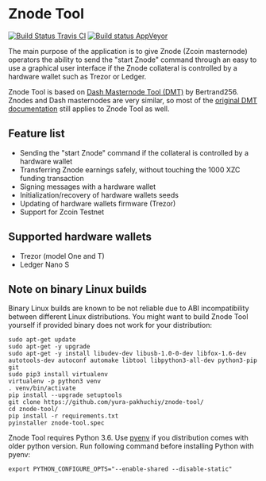# Znode Tool

[![Build Status Travis CI](https://travis-ci.org/yura-pakhuchiy/znode-tool.svg?branch=master)](https://travis-ci.org/yura-pakhuchiy/znode-tool) [![Build status AppVeyor](https://ci.appveyor.com/api/projects/status/kkcf324yn6dn6woj/branch/master?svg=true)](https://ci.appveyor.com/project/yura-pakhuchiy/znode-tool/branch/master)

The main purpose of the application is to give Znode (Zcoin masternode) operators the ability to send the "start Znode" command through an easy to use a graphical user interface if the Znode collateral is controlled by a hardware wallet such as Trezor or Ledger.

Znode Tool is based on [Dash Masternode Tool (DMT)](https://github.com/Bertrand256/dash-masternode-tool) by Bertrand256. Znodes and Dash masternodes are very similar, so most of the [original DMT documentation](README-DMT.md) still applies to Znode Tool as well.

## Feature list

* Sending the "start Znode" command if the collateral is controlled by a hardware wallet
* Transferring Znode earnings safely, without touching the 1000 XZC funding transaction
* Signing messages with a hardware wallet
* Initialization/recovery of hardware wallets seeds
* Updating of hardware wallets firmware (Trezor)
* Support for Zcoin Testnet

## Supported hardware wallets

- Trezor (model One and T)
- Ledger Nano S

## Note on binary Linux builds

Binary Linux builds are known to be not reliable due to ABI incompatibility between different Linux distributions. You might want to build Znode Tool yourself if provided binary does not work for your distribution:
```
sudo apt-get update
sudo apt-get -y upgrade
sudo apt-get -y install libudev-dev libusb-1.0-0-dev libfox-1.6-dev autotools-dev autoconf automake libtool libpython3-all-dev python3-pip git
sudo pip3 install virtualenv
virtualenv -p python3 venv
. venv/bin/activate
pip install --upgrade setuptools
git clone https://github.com/yura-pakhuchiy/znode-tool/
cd znode-tool/
pip install -r requirements.txt
pyinstaller znode-tool.spec
```

Znode Tool requires Python 3.6. Use [pyenv](https://github.com/pyenv/pyenv) if you distribution comes with older python version. Run following command before installing Python with pyenv:
```
export PYTHON_CONFIGURE_OPTS="--enable-shared --disable-static"
```
